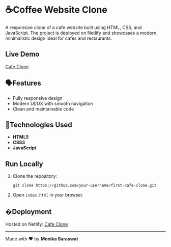 

<h1>☕Coffee Website Clone</h1>
    <p>
        A responsive clone of a cafe website built using HTML, CSS, and JavaScript. The project is deployed on Netlify and showcases a modern, minimalistic design ideal for cafes and restaurants.
    </p>

  <h2>Live Demo</h2>
    <p>
        <a href="https://firstcafeclone.netlify.app" target="_blank">Cafe Clone</a>
    </p>

   <h2>🗣Features</h2>
    <ul>
        <li>Fully responsive design</li>
        <li>Modern UI/UX with smooth navigation</li>
        <li>Clean and maintainable code</li>
    </ul>

  <h2>🤖Technologies Used</h2>
    <ul>
        <li><strong>HTML5</strong></li>
        <li><strong>CSS3</strong></li>
        <li><strong>JavaScript</strong></li>
    </ul>

  <h2>Run Locally</h2>
    <ol>
        <li>Clone the repository:
            <pre><code>git clone https://github.com/your-username/first-cafe-clone.git</code></pre>
        </li>
        <li>Open <code>index.html</code> in your browser.</li>
    </ol>

  <h2>�Deployment</h2>
    <p>
        Hosted on Netlify: <a href="https://firstcafeclone.netlify.app" target="_blank"> Cafe Clone</a>
    </p>
     <hr>
    <p>Made with ❤️ by <strong>Monika Saraswat</strong></p>

